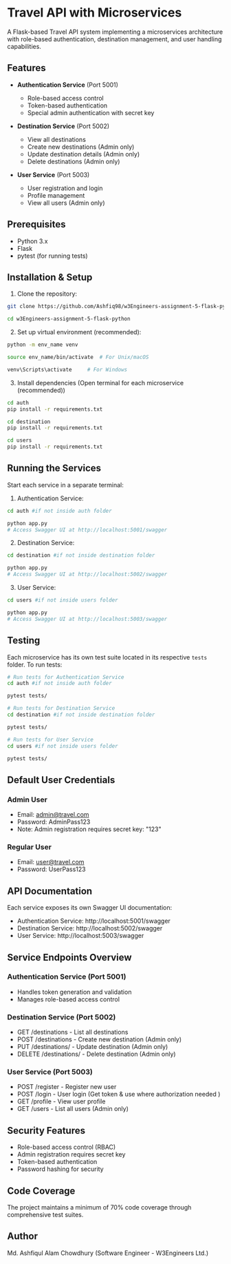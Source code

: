 # Travel API with Microservices

A Flask-based Travel API system implementing a microservices architecture with role-based authentication, destination management, and user handling capabilities.

## Features

- **Authentication Service** (Port 5001)
  - Role-based access control
  - Token-based authentication
  - Special admin authentication with secret key

- **Destination Service** (Port 5002)
  - View all destinations
  - Create new destinations (Admin only)
  - Update destination details (Admin only)
  - Delete destinations (Admin only)

- **User Service** (Port 5003)
  - User registration and login
  - Profile management
  - View all users (Admin only)

## Prerequisites

- Python 3.x
- Flask
- pytest (for running tests)

## Installation & Setup

1. Clone the repository:
```bash
git clone https://github.com/Ashfiq98/w3Engineers-assignment-5-flask-python.git
```
```bash
cd w3Engineers-assignment-5-flask-python
```

2. Set up virtual environment (recommended):
```bash
python -m env_name venv
```
```bash
source env_name/bin/activate  # For Unix/macOS
```
```bash
venv\Scripts\activate     # For Windows
```

3. Install dependencies (Open terminal for each microservice (recommended))

```bash
cd auth
pip install -r requirements.txt
```
```bash
cd destination
pip install -r requirements.txt
```
```bash
cd users
pip install -r requirements.txt
```

## Running the Services

Start each service in a separate terminal:

1. Authentication Service:
```bash
cd auth #if not inside auth folder
```
```bash
python app.py
# Access Swagger UI at http://localhost:5001/swagger
```

2. Destination Service:
```bash
cd destination #if not inside destination folder
```
```bash
python app.py
# Access Swagger UI at http://localhost:5002/swagger
```

3. User Service:
```bash
cd users #if not inside users folder
```
```bash
python app.py
# Access Swagger UI at http://localhost:5003/swagger
```

## Testing

Each microservice has its own test suite located in its respective `tests` folder. To run tests:

```bash
# Run tests for Authentication Service
cd auth #if not inside auth folder
```
```bash
pytest tests/
```
```bash
# Run tests for Destination Service
cd destination #if not inside destination folder
```
```bash
pytest tests/
```
```bash
# Run tests for User Service
cd users #if not inside users folder
```
```bash
pytest tests/
```

## Default User Credentials

### Admin User
- Email: admin@travel.com
- Password: AdminPass123
- Note: Admin registration requires secret key: "123"

### Regular User
- Email: user@travel.com
- Password: UserPass123

## API Documentation

Each service exposes its own Swagger UI documentation:

- Authentication Service: http://localhost:5001/swagger
- Destination Service: http://localhost:5002/swagger
- User Service: http://localhost:5003/swagger

## Service Endpoints Overview

### Authentication Service (Port 5001)
- Handles token generation and validation
- Manages role-based access control

### Destination Service (Port 5002)
- GET /destinations - List all destinations
- POST /destinations - Create new destination (Admin only)
- PUT /destinations/<id> - Update destination (Admin only)
- DELETE /destinations/<id> - Delete destination (Admin only)

### User Service (Port 5003)
- POST /register - Register new user
- POST /login - User login (Get token & use where authorization needed )
- GET /profile - View user profile 
- GET /users - List all users (Admin only)

## Security Features

- Role-based access control (RBAC)
- Admin registration requires secret key
- Token-based authentication
- Password hashing for security

## Code Coverage

The project maintains a minimum of 70% code coverage through comprehensive test suites.

## Author

Md. Ashfiqul Alam Chowdhury (Software Engineer - W3Engineers Ltd.)